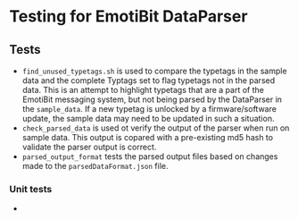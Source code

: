 # Testing for EmotiBit DataParser

## Tests
- `find_unused_typetags.sh` is used to compare the typetags in the sample data and the complete Typtags set to flag typetags not in the parsed data. This is an attempt to highlight typetags that are a part of the EmotiBit messaging system, but not being parsed by the DataParser in the `sample_data`. If a new typetag is unlocked by a firmware/software update, the sample data may need to be updated in such a situation.
- `check_parsed_data` is used ot verify the output of the parser when run on sample data. This output is copared with a pre-existing md5 hash to validate the parser output is correct.
- `parsed_output_format` tests the parsed output files based on changes made to the `parsedDataFormat.json` file.
### Unit tests
- 
